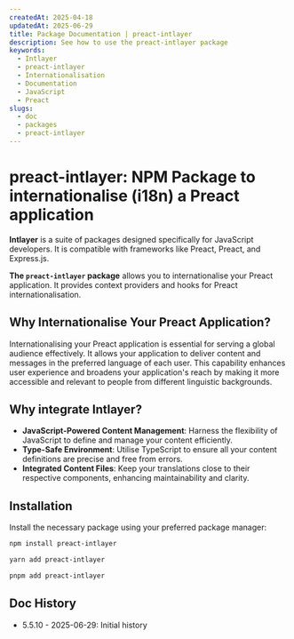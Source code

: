 ```yaml
---
createdAt: 2025-04-18
updatedAt: 2025-06-29
title: Package Documentation | preact-intlayer
description: See how to use the preact-intlayer package
keywords:
  - Intlayer
  - preact-intlayer
  - Internationalisation
  - Documentation
  - JavaScript
  - Preact
slugs:
  - doc
  - packages
  - preact-intlayer
---
```


# preact-intlayer: NPM Package to internationalise (i18n) a Preact application

**Intlayer** is a suite of packages designed specifically for JavaScript developers. It is compatible with frameworks like Preact, Preact, and Express.js.

**The `preact-intlayer` package** allows you to internationalise your Preact application. It provides context providers and hooks for Preact internationalisation.

## Why Internationalise Your Preact Application?

Internationalising your Preact application is essential for serving a global audience effectively. It allows your application to deliver content and messages in the preferred language of each user. This capability enhances user experience and broadens your application's reach by making it more accessible and relevant to people from different linguistic backgrounds.

## Why integrate Intlayer?

- **JavaScript-Powered Content Management**: Harness the flexibility of JavaScript to define and manage your content efficiently.
- **Type-Safe Environment**: Utilise TypeScript to ensure all your content definitions are precise and free from errors.
- **Integrated Content Files**: Keep your translations close to their respective components, enhancing maintainability and clarity.

## Installation

Install the necessary package using your preferred package manager:

```bash packageManager="npm"
npm install preact-intlayer
```

```bash packageManager="yarn"
yarn add preact-intlayer
```

```bash packageManager="pnpm"
pnpm add preact-intlayer
```

## Doc History

- 5.5.10 - 2025-06-29: Initial history
